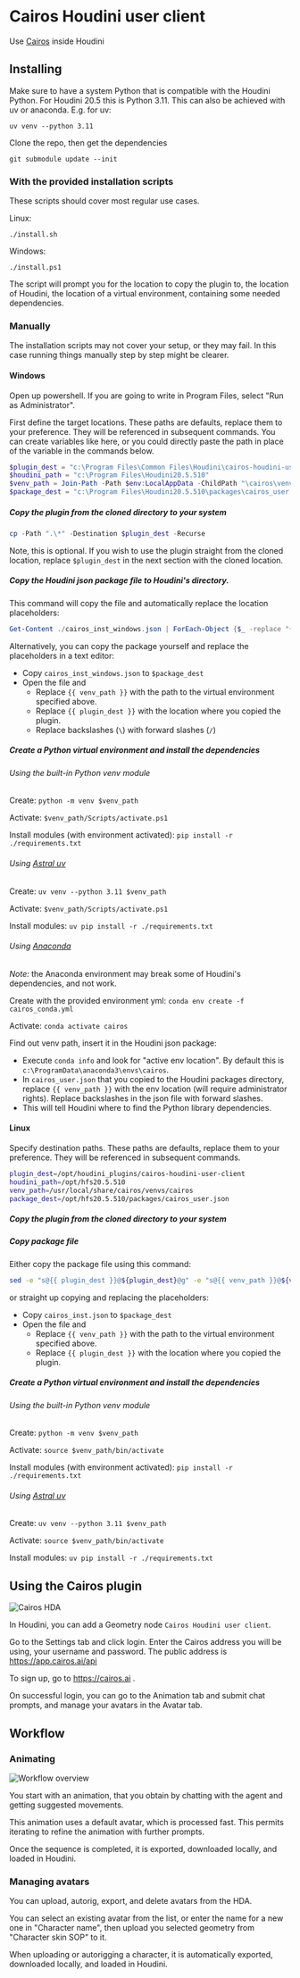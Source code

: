 # Cairos Houdini user client

Use [Cairos](https://cairos.ai) inside Houdini

## Installing
Make sure to have a system Python that is compatible with the Houdini Python. For Houdini 20.5 this is Python 3.11. This can also be achieved with uv or anaconda. E.g. for uv:
``` shell
uv venv --python 3.11
```

Clone the repo, then get the dependencies
``` shell
git submodule update --init
```

### With the provided installation scripts
These scripts should cover most regular use cases.

Linux:
```
./install.sh
```

Windows:
```
./install.ps1
```

The script will prompt you for the location to copy the plugin to, the location of Houdini, the location of a virtual environment, containing some needed dependencies.

### Manually
The installation scripts may not cover your setup, or they may fail. In this case running things manually step by step might be clearer.

#### Windows
Open up powershell. If you are going to write in Program Files, select "Run as Administrator".

First define the target locations. These paths are defaults, replace them to your preference.
They will be referenced in subsequent commands.
You can create variables like here, or you could directly paste the path in place of the variable in the commands below.

``` powershell
$plugin_dest = "c:\Program Files\Common Files\Houdini\cairos-houdini-user-client"
$houdini_path = "c:\Program Files\Houdini20.5.510"
$venv_path = Join-Path -Path $env:LocalAppData -ChildPath "\cairos\venvs\cairos"
$package_dest = "c:\Program Files\Houdini20.5.510\packages\cairos_user.json"
```

##### Copy the plugin from the cloned directory to your system
``` powershell
cp -Path ".\*" -Destination $plugin_dest -Recurse
```

Note, this is optional. If you wish to use the plugin straight from the cloned location, replace `$plugin_dest` in the next section with the cloned location.

##### Copy the Houdini json package file to Houdini's directory.
This command will copy the file and automatically replace the location placeholders:
``` powershell
Get-Content ./cairos_inst_windows.json | ForEach-Object {$_ -replace "{{ plugin_dest }}", $plugin_dest}| ForEach-Object {$_ -replace "{{ venv_path }}", $venv_path} | ForEach-Object {$_ -replace "\\", "/"} | Set-Content $package_dest
```

Alternatively, you can copy the package yourself and replace the placeholders in a text editor:

* Copy `cairos_inst_windows.json` to `$package_dest`
* Open the file and
  * Replace `{{ venv_path }}` with the path to the virtual environment specified above.
  * Replace `{{ plugin_dest }}` with the location where you copied the plugin.
  * Replace backslashes (`\`) with forward slashes (`/`)

##### Create a Python virtual environment and install the dependencies
###### Using the built-in Python venv module
Create:
`python -m venv $venv_path`

Activate:
`$venv_path/Scripts/activate.ps1`

Install modules (with environment activated):
`pip install -r ./requirements.txt`

###### Using [Astral uv](https://docs.astral.sh/uv/)
Create:
`uv venv --python 3.11 $venv_path`

Activate:
`$venv_path/Scripts/activate.ps1`

Install modules:
`uv pip install -r ./requirements.txt`

###### Using [Anaconda](https://docs.conda.io/projects/conda/en/latest/index.html)
*Note:* the Anaconda environment may break some of Houdini's dependencies, and not work.

Create with the provided environment yml:
`conda env create -f cairos_conda.yml`

Activate:
`conda activate cairos`

Find out venv path, insert it in the Houdini json package:

* Execute `conda info` and look for "active env location". By default this is `c:\ProgramData\anaconda3\envs\cairos`.
* In `cairos_user.json` that you copied to the Houdini packages directory, replace `{{ venv_path }}` with the env location (will require administrator rights). Replace backslashes in the json file with forward slashes.
* This will tell Houdini where to find the Python library dependencies.

#### Linux
Specify destination paths. These paths are defaults, replace them to your preference.
They will be referenced in subsequent commands.
``` sh
plugin_dest=/opt/houdini_plugins/cairos-houdini-user-client
houdini_path=/opt/hfs20.5.510
venv_path=/usr/local/share/cairos/venvs/cairos
package_dest=/opt/hfs20.5.510/packages/cairos_user.json
```
##### Copy the plugin from the cloned directory to your system

##### Copy package file
Either copy the package file using this command:
``` sh
sed -e "s@{{ plugin_dest }}@${plugin_dest}@g" -e "s@{{ venv_path }}@${venv_path}@g" ./cairos_inst.json | tee ${package_dest}
```
or straight up copying and replacing the placeholders:

* Copy `cairos_inst.json` to `$package_dest`
* Open the file and
  * Replace `{{ venv_path }}` with the path to the virtual environment specified above.
  * Replace `{{ plugin_dest }}` with the location where you copied the plugin.

##### Create a Python virtual environment and install the dependencies
###### Using the built-in Python venv module
Create:
`python -m venv $venv_path`

Activate:
`source $venv_path/bin/activate`

Install modules (with environment activated):
`pip install -r ./requirements.txt`

###### Using [Astral uv](https://docs.astral.sh/uv/)
Create:
`uv venv --python 3.11 $venv_path`

Activate:
`source $venv_path/bin/activate`

Install modules:
`uv pip install -r ./requirements.txt`

## Using the Cairos plugin

![Cairos HDA](./screenshot-cairos-hda.png)

In Houdini, you can add a Geometry node `Cairos Houdini user client`.

Go to the Settings tab and click login. Enter the Cairos address you will be using, your username and password. The public address is https://app.cairos.ai/api

To sign up, go to https://cairos.ai .

On successful login, you can go to the Animation tab and submit chat prompts, and manage your avatars in the Avatar tab.

## Workflow

### Animating

![Workflow overview](./cairos-houdini-user-workflow.png)

You start with an animation, that you obtain by chatting with the agent and getting suggested movements.

This animation uses a default avatar, which is processed fast. This permits iterating to refine the animation with further prompts.

Once the sequence is completed, it is exported, downloaded locally, and loaded in Houdini.

### Managing avatars
You can upload, autorig, export, and delete avatars from the HDA.

You can select an existing avatar from the list, or enter the name for a new one in "Character name", then upload you selected geometry from "Character skin SOP" to it.

When uploading or autorigging a character, it is automatically exported, downloaded locally, and loaded in Houdini.
